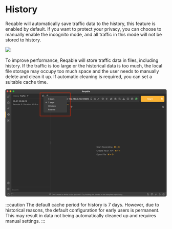 # History

Reqable will automatically save traffic data to the history, this feature is enabled by default. If you want to protect your privacy, you can choose to manually enable the incognito mode, and all traffic in this mode will not be stored to history.

![](arts/autosave_01.png)

To improve performance, Reqable will store traffic data in files, including history. If the traffic is too large or the historical data is too much, the local file storage may occupy too much space and the user needs to manually delete and clean it up. If automatic cleaning is required, you can set a suitable cache time.

![](arts/autosave_02.png)

:::caution
The default cache period for history is 7 days. However, due to historical reasons, the default configuration for early users is permanent. This may result in data not being automatically cleaned up and requires manual settings.
:::